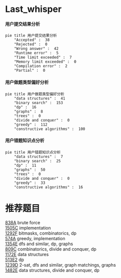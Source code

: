 # Last_whisper

<!-- tabs:start -->



#### **用户提交结果分析**

```mermaid
pie title 用户提交结果分析
    "Accepted" :  38
    "Rejected" :  0
    "Wrong answer" :  42
    "Runtime error" :  5
    "Time limit exceeded" :  7
    "Memory limit exceeded" :  0
    "Compilation error" :  2
    "Partial" :  0
```

#### **用户做题类型偏好分析**

```mermaid
pie title 用户做题类型偏好分析
    "data structures" :  41
    "binary search" :  153
    "dp" :  16
    "graphs" :  8
    "trees" :  0
    "divide and conquer" :  0
    "greedy" :  112
    "constructive algorithms" :  100
```
#### **用户错题知识点分析**

```mermaid
pie title 用户错题知识点分析
    "data structures" :  7
    "binary search" :  25
    "dp" :  11
    "graphs" :  50
    "trees" :  0
    "divide and conquer" :  0
    "greedy" :  33
    "constructive algorithms" :  16
```



<!-- tabs:end -->
# 推荐题目
[838A](https://codeforces.com/contest/838/problem/A)		brute force		  
[1505C](https://codeforces.com/contest/1505/problem/C)		implementation		  
[1292F](https://codeforces.com/contest/1292/problem/F)		bitmasks,
                        combinatorics,
                        dp		  
[574A](https://codeforces.com/contest/574/problem/A)		greedy,
                        implementation		  
[1354E](https://codeforces.com/contest/1354/problem/E)		dfs and similar,
                        dp,
                        graphs		  
[809C](https://codeforces.com/contest/809/problem/C)		combinatorics,
                        divide and conquer,
                        dp		  
[1172E](https://codeforces.com/contest/1172/problem/E)		data structures		  
[513E2](https://codeforces.com/contest/513E/problem/2)		dp		  
[1239D](https://codeforces.com/contest/1239/problem/D)		2-sat,
                        dfs and similar,
                        graph matchings,
                        graphs		  
[1482E](https://codeforces.com/contest/1482/problem/E)		data structures,
                        divide and conquer,
                        dp		  
